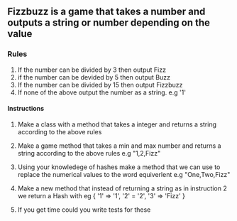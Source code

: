 ## Fizzbuzz is a game that takes a number and outputs a string or number depending on the value

### Rules
1. If the number can be divided by 3 then output Fizz
2. if the number can be devided by 5 then output Buzz
3. If the number can be divided by 15 then output Fizzbuzz
4. If none of the above output the number as a string. e.g '1'

#### Instructions
1. Make a class with a method that takes a integer and returns a string according to the above rules 
2. Make a game method that takes a min and max number and returns a string according to the above rules e.g "1,2,Fizz"
3. Using your knowledege of hashes make a method that we can use to replace the numerical values to the word equiverlent e.g "One,Two,Fizz"
4. Make a new method that instead of returning a string as in instruction 2 we return a Hash with eg { '1' => '1', '2' = '2', '3' => 'Fizz' }

5. If you get time could you write tests for these


